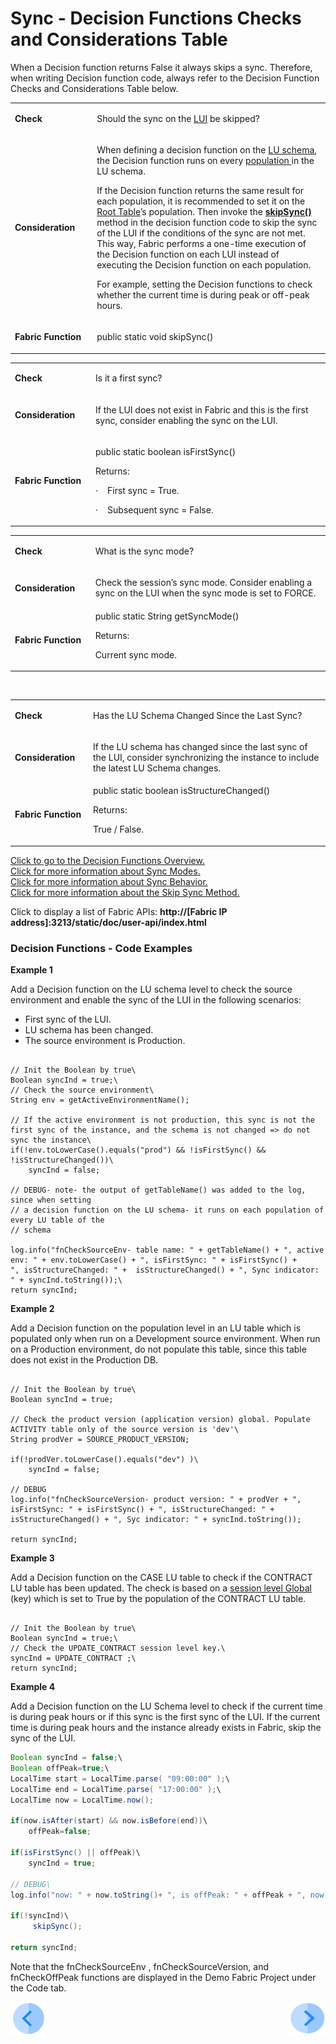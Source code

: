 # Sync - Decision Functions Checks and Considerations Table

When a Decision function returns False it always skips a sync. Therefore, when writing Decision function code, always refer to the Decision Function Checks and Considerations Table below.

<table>
<tbody>
<tr>
<td width="150pxl">
<p><strong>Check</strong></p>
</td>
<td width="700pxl">
<p>Should the sync on the <a href="/articles/01_fabric_overview/02_fabric_glossary.md#lui">LUI</a> be skipped?</p>
</td>
</tr>
<tr>
<td width="132">
<p><strong>Consideration</strong></p>
</td>
<td width="472">
<p>When defining a decision function on the <a href="/articles/03_logical_units/03_LU_schema_window.md">LU schema</a>, the Decision function runs on every <a href="/articles/07_table_population/01_table_population_overview.md"> population </a> in the LU schema.</p>
<p>If the Decision function returns the same result for each population, it is recommended to set it on the <a href="/articles/03_logical_units/08_define_root_table_and_instance_ID_LU_schema.md">Root Table</a>&rsquo;s population. Then invoke the <a href="/articles/14_sync_LU_instance/09_skip_sync.md"><strong>skipSync()</strong> </a> method in the decision function code to skip the sync of the LUI if the conditions of the sync are not met. This way, Fabric performs a one-time execution of the Decision function on each LUI instead of executing the Decision function on each population.</p>
<p>For example, setting the Decision functions to check whether the current time is during peak or off-peak hours.</p>
</td>
</tr>
<tr>
<td width="132">
<p><strong>Fabric Function</strong></p>
</td>
<td width="472">public static&nbsp;void&nbsp;skipSync()</td>
</tr>
</tbody>
</table>

<table>
<tbody>
<tr>
<td width="150pxl">
<p><strong>Check</strong></p>
</td>
<td width="700pxl">
<p>Is it a first sync?</p>
</td>
</tr>
<tr>
<td width="132">
<p><strong>Consideration</strong></p>
</td>
<td width="472">
<p>If the LUI does not exist in Fabric and this is the first sync, consider enabling the sync on the LUI.</p>
</td>
</tr>
<tr>
<td width="132">
<p><strong>Fabric Function</strong></p>
</td>
<td width="472">
<p>public static&nbsp;boolean&nbsp;isFirstSync()</p>
<p>Returns:</p>
<p>&middot;&nbsp;&nbsp;&nbsp; First sync = True.</p>
<p>&middot;&nbsp;&nbsp;&nbsp; Subsequent sync = False.</p>
</td>
</tr>
</tbody>
</table>

<table>
<tbody>
<tr>
<td width="150pxl">
<p><strong>Check</strong></p>
</td>
<td width="700pxl">
<p>What is the sync mode?</p>
</td>
</tr>
<tr>
<td width="132">
<p><strong>Consideration</strong></p>
</td>
<td width="472">
<p>Check the session&rsquo;s sync mode. Consider enabling a sync on the LUI when the sync mode is set to FORCE.</p>
</td>
</tr>
<tr>
<td width="132">
<p><strong>Fabric Function</strong></p>
</td>
<td width="472">public static&nbsp;String&nbsp;getSyncMode()
<p>Returns:</p>
<p>Current sync mode.</p>
</td>
</tr>
</tbody>
</table>
<p>&nbsp;</p>

<table>
<tbody>
<tr>
<td width="150pxl">
<p><strong>Check</strong></p>
</td>
<td width="700pxl">
<p>Has the LU Schema Changed Since the Last Sync?</p>
</td>
</tr>
<tr>
<td width="132">
<p><strong>Consideration</strong></p>
</td>
<td width="472">
<p>If the LU schema has changed since the last sync of the LUI, consider synchronizing the instance to include the latest LU Schema changes.</p>
</td>
</tr>
<tr>
<td width="132">
<p><strong>Fabric Function</strong></p>
</td>
<td width="472">public static&nbsp;boolean&nbsp;isStructureChanged()
<p>Returns:</p>
<p>True / False.</p>
</td>
</tr>
</tbody>
</table>



[Click to go to the Decision Functions Overview.](/articles/14_sync_LU_instance/05_sync_decision_functions.md)\
[Click for more information about Sync Modes.](/articles/14_sync_LU_instance/02_sync_modes.md)\
[Click for more information about Sync Behavior.](/articles/14_sync_LU_instance/10_sync_behavior_summary.md)\
[Click for more information about the Skip Sync Method.](/articles/14_sync_LU_instance/09_skip_sync.md)

Click to display a list of Fabric APIs: **http://[Fabric IP address]:3213/static/doc/user-api/index.html**

### Decision Functions - Code Examples

**Example 1**

Add a Decision function on the LU schema level to check the source environment and enable the sync of the LUI in the following scenarios:
* First sync of the LUI.
* LU schema has been changed.
* The source environment is Production.

<pre><code>
// Init the Boolean by true\
Boolean syncInd = true;\
// Check the source environment\
String env = getActiveEnvironmentName();

// If the active environment is not production, this sync is not the first sync of the instance, and the schema is not changed => do not sync the instance\
if(!env.toLowerCase().equals("prod") && !isFirstSync() && !isStructureChanged())\
	syncInd = false;

// DEBUG- note- the output of getTableName() was added to the log, since when setting 
// a decision function on the LU schema- it runs on each population of every LU table of the
// schema

log.info("fnCheckSourceEnv- table name: " + getTableName() + ", active env: " + env.toLowerCase() + ", isFirstSync: " + isFirstSync() +
", isStructureChanged: " +  isStructureChanged() + ", Sync indicator: " + syncInd.toString());\
return syncInd;
</code></pre>

**Example 2**

Add a Decision function on the population level in an LU table which is populated only when run on a Development source environment. When run on a Production environment, do not populate this table, since this table does not exist in the Production DB.

<pre><code>
// Init the Boolean by true\
Boolean syncInd = true;

// Check the product version (application version) global. Populate ACTIVITY table only of the source version is 'dev'\
String prodVer = SOURCE_PRODUCT_VERSION;

if(!prodVer.toLowerCase().equals("dev") )\
	syncInd = false;

// DEBUG
log.info("fnCheckSourceVersion- product version: " + prodVer + ", isFirstSync: " + isFirstSync() + ", isStructureChanged: " +  isStructureChanged() + ", Syc indicator: " + syncInd.toString());

return syncInd;
</code></pre>

**Example 3**

Add a Decision function on the CASE LU table to check if the CONTRACT LU table has been updated. The check is based on a [session level Global](/articles/08_globals/03_set_globals.md) (key) which is set to True by the population of the CONTRACT LU table. 

<pre><code>
// Init the Boolean by true\
Boolean syncInd = true;\
// Check the UPDATE_CONTRACT session level key.\
syncInd = UPDATE_CONTRACT ;\
return syncInd;
</code></pre>

**Example 4**

Add a Decision function on the LU Schema level to check if the current time is during peak hours or if this sync is the first sync of the LUI. If the current time is during peak hours and the instance already exists in Fabric, skip the sync of the LUI.

```java
Boolean syncInd = false;\
Boolean offPeak=true;\
LocalTime start = LocalTime.parse( "09:00:00" );\
LocalTime end = LocalTime.parse( "17:00:00" );\
LocalTime now = LocalTime.now();

if(now.isAfter(start) && now.isBefore(end))\
	offPeak=false;

if(isFirstSync() || offPeak)\
	syncInd = true;

// DEBUG\
log.info("now: " + now.toString()+ ", is offPeak: " + offPeak + ", now: " + now.toString() + " , isFirstSync(): " + isFirstSync() + " sync ind: " + syncInd);

if(!syncInd)\
     skipSync();

return syncInd;
```
Note that the fnCheckSourceEnv , fnCheckSourceVersion, and fnCheckOffPeak functions are displayed in the Demo Fabric Project under the Code tab.

[![Previous](/articles/images/Previous.png)](/articles/14_sync_LU_instance/05_sync_decision_functions.md)[<img align="right" width="60" height="54" src="/articles/images/Next.png">](/articles/14_sync_LU_instance/07_sync_levels.md)













